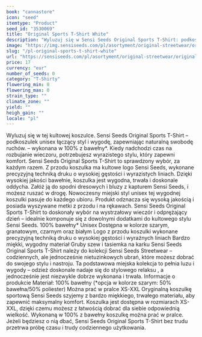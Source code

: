 ```yaml
---
book: "cannastore"
icon: "seed"
itemtype: "Product"
seed_id: "3530069"
title: "Original Sports T-Shirt White"
description: "Wyluzuj się w Sensi Seeds Original Sports T-Shirt: podkoszulku unisex łączącym styl i wygodę, zapewniając naturalną swobodę ruchów. Kup online teraz!"
image: "https://img.sensiseeds.com/pl/asortyment/original-streetwear/original-sports-t-shirt-white-image.png"
slug: "/pl-original-sports-t-shirt-white"
url: "https://sensiseeds.com/pl/asortyment/original-streetwear/original-sports-t-shirt-white?a_aid=cannastore"
price: 17
currency: "eur"
number_of_seeds: 0
category: "T-Shirty"
flowering_min: 0
flowering_max: 0
strain_type: ""
climate_zone: ""
yield: ""
heigh_gain: ""
locale: "pl"
---
```

Wyluzuj się w tej kultowej koszulce. Sensi Seeds Original Sports T-Shirt – podkoszulek unisex łączący styl i wygodę, zapewniając naturalną swobodę ruchów. – wykonana w 100% z bawełny*. Kiedy nadchodzi czas na rozbujanie wieczoru, potrzebujesz wyrazistego stylu, który zapewni komfort. Sensi Seeds Original Sports T-Shirt to sprawdzony wybór, za każdym razem. Z przodu koszulka ma kultowe logo Sensi Seeds, wykonane precyzyjną techniką druku o wysokiej gęstości i wyrazistych liniach. Dzięki wysokiej jakości bawełnie, koszulka jest wygodna, trwała i doskonale oddycha. Załóż ją do spodni dresowych i bluzy z kapturem Sensi Seeds, i możesz ruszać w drogę. Nowoczesny miejski styl unisex tej wygodnej koszulki pasuje do każdego ubioru. Produkt odznacza się wysoką jakością i posiada wyszywane metki z przodu i na rękawach. Sensi Seeds Original Sports T-Shirt to doskonały wybór na wystrzałowy wieczór i odprężający dzień – idealnie komponuje się z dowolnymi dodatkami do kultowego stylu Sensi Seeds. 100% bawełny* Unisex Dostępna w kolorze szarym, granatowym, czarnym oraz białym Logo z przodu koszulki wykonane precyzyjną techniką druku o wysokiej gęstości i wyraźnych liniach Bardzo miękki, wygodny materiał Gruby szew i tasiemka na karku Sensi Seeds Original Sports T-Shirt należy do kolekcji Sensi Seeds Streetwear – codziennych, ale jednocześnie nietuzinkowych ubrań, które możesz dobrać do swojego stylu i nastroju. Ta podstawowa miejska kolekcja to pełnia luzu i wygody – odzież doskonale nadaje się do stylowego relaksu , a jednocześnie jest niezwykle dobrze wykonana i trwała. Informacje o produkcie Materiał: 100% bawełny (*opcja w kolorze szarym: 50% bawełna/50% poliester) Można prać w pralce XS-XXL Oryginalną koszulkę sportową Sensi Seeds szyjemy z bardzo miękkiego, trwałego materiału, aby zapewnić maksymalny komfort. Koszulka jest dostępna w rozmiarach XS-XXL, dzięki czemu możesz z łatwością dobrać dla siebie odpowiednią wielkość. Wykonaną w 100% z bawełny koszulkę można prać w pralce. Jeżeli będziesz o nią dbać, Sensi Seeds Original Sports T-Shirt bez trudu przetrwa próbę czasu i trudy codziennego użytkowania.
